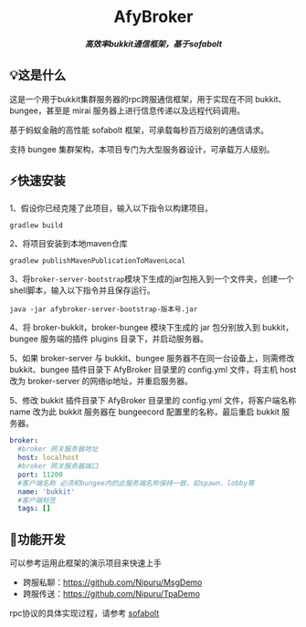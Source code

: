 <h1 align="center">AfyBroker</h1>
<h5 align="center">高效率bukkit通信框架，基于sofabolt</h5>

## 💡这是什么

这是一个用于bukkit集群服务器的rpc跨服通信框架，用于实现在不同 bukkit、bungee，甚至是 mirai 服务器上进行信息传递以及远程代码调用。

基于蚂蚁金融的高性能 sofabolt 框架，可承载每秒百万级别的通信请求。

支持 bungee 集群架构，本项目专门为大型服务器设计，可承载万人级别。



## ⚡快速安装

1、假设你已经克隆了此项目，输入以下指令以构建项目。

```shell
gradlew build
```

2、将项目安装到本地maven仓库

```shell
gradlew publishMavenPublicationToMavenLocal
```

3、将`broker-server-bootstrap`模块下生成的jar包拖入到一个文件夹，创建一个shell脚本，输入以下指令并且保存运行。

```shell
java -jar afybroker-server-bootstrap-版本号.jar
```

4、将 broker-bukkit，broker-bungee 模块下生成的 jar 包分别放入到 bukkit，bungee 服务端的插件 plugins 目录下，并启动服务器。

5、如果 broker-server 与 bukkit、bungee 服务器不在同一台设备上，则需修改 bukkit、bungee 插件目录下 AfyBroker 目录里的 config.yml 文件，将主机 host 改为 broker-server 的网络ip地址，并重启服务器。

5、修改 bukkit 插件目录下 AfyBroker 目录里的 config.yml 文件，将客户端名称 name 改为此 bukkit 服务器在 bungeecord 配置里的名称，最后重启 bukkit 服务器。

```yaml
broker:
  #broker 网关服务器地址
  host: localhost
  #broker 网关服务器端口
  port: 11200
  #客户端名称 必须和bungee内的此服务端名称保持一致，如spawn、lobby等
  name: 'bukkit'
  #客户端标签
  tags: []
```

## 📖功能开发

可以参考运用此框架的演示项目来快速上手 

- 跨服私聊：https://github.com/Nipuru/MsgDemo
- 跨服传送：https://github.com/Nipuru/TpaDemo

rpc协议的具体实现过程，请参考 [sofabolt](https://github.com/sofastack/sofa-bolt/blob/master/README.md)